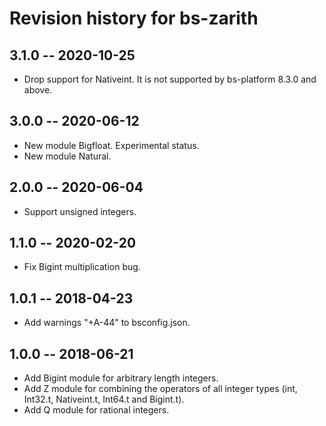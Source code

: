 # Revision history for bs-zarith

## 3.1.0 -- 2020-10-25

* Drop support for Nativeint. It is not supported by bs-platform 8.3.0 and above.

## 3.0.0 -- 2020-06-12

* New module Bigfloat. Experimental status.
* New module Natural.

## 2.0.0 -- 2020-06-04

* Support unsigned integers.

## 1.1.0 -- 2020-02-20

* Fix Bigint multiplication bug.

## 1.0.1 -- 2018-04-23

* Add warnings "+A-44" to bsconfig.json.

## 1.0.0 -- 2018-06-21

* Add Bigint module for arbitrary length integers.
* Add Z module for combining the operators of all integer types (int, Int32.t, Nativeint.t, Int64.t and Bigint.t).
* Add Q module for rational integers.
